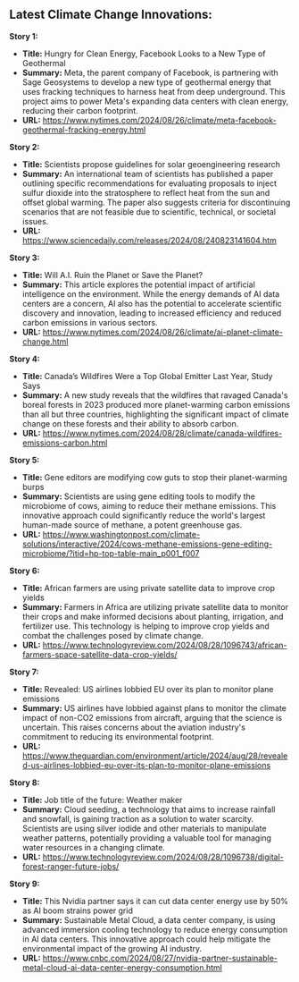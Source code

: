 ## Latest Climate Change Innovations: 

**Story 1:**
- **Title:** Hungry for Clean Energy, Facebook Looks to a New Type of Geothermal
- **Summary:** Meta, the parent company of Facebook, is partnering with Sage Geosystems to develop a new type of geothermal energy that uses fracking techniques to harness heat from deep underground. This project aims to power Meta's expanding data centers with clean energy, reducing their carbon footprint. 
- **URL:** https://www.nytimes.com/2024/08/26/climate/meta-facebook-geothermal-fracking-energy.html

**Story 2:**
- **Title:** Scientists propose guidelines for solar geoengineering research
- **Summary:** An international team of scientists has published a paper outlining specific recommendations for evaluating proposals to inject sulfur dioxide into the stratosphere to reflect heat from the sun and offset global warming. The paper also suggests criteria for discontinuing scenarios that are not feasible due to scientific, technical, or societal issues. 
- **URL:** https://www.sciencedaily.com/releases/2024/08/240823141604.htm

**Story 3:**
- **Title:** Will A.I. Ruin the Planet or Save the Planet?
- **Summary:** This article explores the potential impact of artificial intelligence on the environment. While the energy demands of AI data centers are a concern, AI also has the potential to accelerate scientific discovery and innovation, leading to increased efficiency and reduced carbon emissions in various sectors. 
- **URL:** https://www.nytimes.com/2024/08/26/climate/ai-planet-climate-change.html

**Story 4:**
- **Title:** Canada’s Wildfires Were a Top Global Emitter Last Year, Study Says
- **Summary:** A new study reveals that the wildfires that ravaged Canada's boreal forests in 2023 produced more planet-warming carbon emissions than all but three countries, highlighting the significant impact of climate change on these forests and their ability to absorb carbon.
- **URL:** https://www.nytimes.com/2024/08/28/climate/canada-wildfires-emissions-carbon.html

**Story 5:**
- **Title:** Gene editors are modifying cow guts to stop their planet-warming burps
- **Summary:** Scientists are using gene editing tools to modify the microbiome of cows, aiming to reduce their methane emissions. This innovative approach could significantly reduce the world's largest human-made source of methane, a potent greenhouse gas. 
- **URL:** https://www.washingtonpost.com/climate-solutions/interactive/2024/cows-methane-emissions-gene-editing-microbiome/?itid=hp-top-table-main_p001_f007

**Story 6:**
- **Title:** African farmers are using private satellite data to improve crop yields
- **Summary:** Farmers in Africa are utilizing private satellite data to monitor their crops and make informed decisions about planting, irrigation, and fertilizer use. This technology is helping to improve crop yields and combat the challenges posed by climate change. 
- **URL:** https://www.technologyreview.com/2024/08/28/1096743/african-farmers-space-satellite-data-crop-yields/

**Story 7:**
- **Title:** Revealed: US airlines lobbied EU over its plan to monitor plane emissions
- **Summary:** US airlines have lobbied against plans to monitor the climate impact of non-CO2 emissions from aircraft, arguing that the science is uncertain. This raises concerns about the aviation industry's commitment to reducing its environmental footprint. 
- **URL:** https://www.theguardian.com/environment/article/2024/aug/28/revealed-us-airlines-lobbied-eu-over-its-plan-to-monitor-plane-emissions

**Story 8:**
- **Title:** Job title of the future: Weather maker
- **Summary:** Cloud seeding, a technology that aims to increase rainfall and snowfall, is gaining traction as a solution to water scarcity. Scientists are using silver iodide and other materials to manipulate weather patterns, potentially providing a valuable tool for managing water resources in a changing climate. 
- **URL:** https://www.technologyreview.com/2024/08/28/1096738/digital-forest-ranger-future-jobs/

**Story 9:**
- **Title:** This Nvidia partner says it can cut data center energy use by 50% as AI boom strains power grid
- **Summary:** Sustainable Metal Cloud, a data center company, is using advanced immersion cooling technology to reduce energy consumption in AI data centers. This innovative approach could help mitigate the environmental impact of the growing AI industry. 
- **URL:** https://www.cnbc.com/2024/08/27/nvidia-partner-sustainable-metal-cloud-ai-data-center-energy-consumption.html